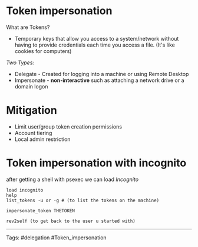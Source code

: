 # Token impersonation
What are Tokens?
   - Temporary keys that allow you access to a system/network without having to provide credentials each time you access a file. (It's like cookies for computers)

 *Two Types:*
   - Delegate - Created for logging into a machine or using Remote Desktop
   - Impersonate - **non-interactive** such as attaching a network drive or a domain logon




# Mitigation

- Limit user/group token creation permissions
- Account tiering
- Local admin restriction



# Token impersonation with incognito


after getting a shell with psexec we can load *Incognito*

```
load incognito
help
list_tokens -u or -g # (to list the tokens on the machine)

impersonate_token THETOKEN

rev2self (to get back to the user u started with)
```


---
Tags: #delegation #Token_impersonation